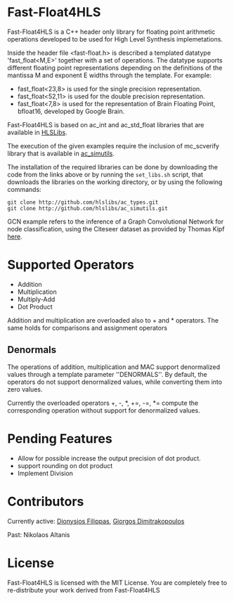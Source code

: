 # Fast-Float4HLS
Fast-Float4HLS is a C++ header only library for floating point arithmetic operations developed to be used for High Level Synthesis implemetations. 

Inside the header file <fast-float.h> is described a templated datatype 'fast_float<M,E>' together with a set of operations. The datatype supports different floating point representations depending on the definitions of the mantissa M and exponent E widths through the template.
For example:
* fast_float<23,8>  is used for the single precision representation.
* fast_float<52,11> is used for the double precision representation.
* fast_float<7,8>  is used for the representation of Brain Floating Point, bfloat16, developed by Google Brain.

Fast-Float4HLS is based on ac_int and ac_std_float libraries that are available in [HLSLibs](https://github.com/hlslibs/ac_types).

The execution of the given examples require the inclusion of mc_scverify library that is available in [ac_simutils](https://github.com/hlslibs/ac_simutils/tree/master/include).

The installation of the required libraries can be done by downloading the code from the links above or by running the ```set_libs.sh``` script, that downloads the libraries on the working directory, or by using the following commands:

```console
git clone http://github.com/hlslibs/ac_types.git
git clone http://github.com/hlslibs/ac_simutils.git
```

GCN example refers to the inference of a Graph Convolutional Network for node classification, using the Citeseer dataset as provided by Thomas Kipf [here](https://github.com/tkipf/gcn/tree/master/gcn/data).

# Supported Operators

* Addition
* Multiplication
* Multiply-Add
* Dot Product

Addition and multiplication are overloaded also to + and * operators. The same holds for comparisons and assignment operators

## Denormals
The operations of addition, multiplication and MAC support denormalized values through a template parameter ''DENORMALS''. By default, the operators do not support denormalized values, while converting them into zero values.

Currently the overloaded operators +, -, *, +=, -=, *= compute the corresponding operation without support for denormalized values.

# Pending Features

* Allow for possible increase the output precision of dot product.
* support rounding on dot product
* Implement Division

# Contributors

Currently active: [Dionysios Filippas](https://github.com/dionisisfil), [Giorgos Dimitrakopoulos](https://github.com/gdimitrak)

Past: Nikolaos Altanis

# License
Fast-Float4HLS is licensed with the MIT License. You are completely free to re-distribute your work derived from Fast-Float4HLS

